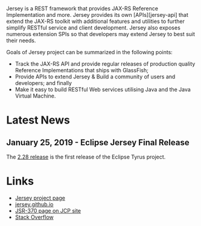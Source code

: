 <br/>

Jersey is a REST framework that provides JAX-RS Reference Implementation and more.
Jersey provides its own [APIs][jersey-api] that extend the JAX-RS toolkit with
additional features and utilities to further simplify RESTful service and client
development. Jersey also exposes numerous extension SPIs so that developers may
extend Jersey to best suit their needs.

Goals of Jersey project can be summarized in the following points:

- Track the JAX-RS API and provide regular releases of production quality
  Reference Implementations that ships with GlassFish;
- Provide APIs to extend Jersey & Build a community of users and developers;
  and finally
- Make it easy to build RESTful Web services utilising Java and the
  Java Virtual Machine.

# <a name="Latest_News"></a>Latest News

## January 25, 2019 - Eclipse Jersey Final Release ##

The [2.28 release](https://github.com/eclipse-ee4j/jersey/releases/tag/2.28)
is the first release of the Eclipse Tyrus project.

# <a name="Links"></a>Links

- [Jersey project page](https://projects.eclipse.org/projects/ee4j.jersey)
- [jersey.github.io](https://jersey.github.io)
- [JSR-370 page on JCP site](https://jcp.org/en/jsr/detail?id=370)
- [Stack Overflow](https://stackoverflow.com/questions/tagged/jersey)
